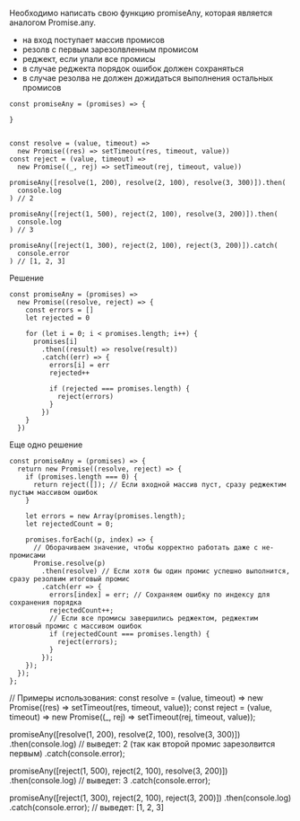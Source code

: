 Необходимо написать свою функцию promiseAny, которая является аналогом Promise.any.

- на вход поступает массив промисов
- резолв с первым зарезолвленным промисом
- реджект, если упали все промисы
- в случае реджекта порядок ошибок должен сохраняться
- в случае резолва не должен дожидаться выполнения остальных промисов


```JS
const promiseAny = (promises) => {
   
}  
 
 
const resolve = (value, timeout) =>
  new Promise((res) => setTimeout(res, timeout, value))
const reject = (value, timeout) =>
  new Promise((_, rej) => setTimeout(rej, timeout, value))
 
promiseAny([resolve(1, 200), resolve(2, 100), resolve(3, 300)]).then(
  console.log
) // 2
 
promiseAny([reject(1, 500), reject(2, 100), resolve(3, 200)]).then(
  console.log
) // 3
 
promiseAny([reject(1, 300), reject(2, 100), reject(3, 200)]).catch(
  console.error
) // [1, 2, 3]
```

Решение

```JS
const promiseAny = (promises) =>
  new Promise((resolve, reject) => {
    const errors = []
    let rejected = 0
 
    for (let i = 0; i < promises.length; i++) {
      promises[i]
        .then((result) => resolve(result))
        .catch((err) => {
          errors[i] = err
          rejected++
 
          if (rejected === promises.length) {
            reject(errors)
          }
        })
    }
  })
```

Еще одно решение
```JS
const promiseAny = (promises) => {
  return new Promise((resolve, reject) => {
    if (promises.length === 0) {
      return reject([]); // Если входной массив пуст, сразу реджектим пустым массивом ошибок
    }
    
    let errors = new Array(promises.length);
    let rejectedCount = 0;
    
    promises.forEach((p, index) => {
      // Оборачиваем значение, чтобы корректно работать даже с не-промисами
      Promise.resolve(p)
        .then(resolve) // Если хотя бы один промис успешно выполнится, сразу резолвим итоговый промис
        .catch(err => {
          errors[index] = err; // Сохраняем ошибку по индексу для сохранения порядка
          rejectedCount++;
          // Если все промисы завершились реджектом, реджектим итоговый промис с массивом ошибок
          if (rejectedCount === promises.length) {
            reject(errors);
          }
        });
    });
  });
};
```

// Примеры использования:
const resolve = (value, timeout) =>
  new Promise((res) => setTimeout(res, timeout, value));
const reject = (value, timeout) =>
  new Promise((_, rej) => setTimeout(rej, timeout, value));

promiseAny([resolve(1, 200), resolve(2, 100), resolve(3, 300)])
  .then(console.log) // выведет: 2 (так как второй промис зарезолвится первым)
  .catch(console.error);

promiseAny([reject(1, 500), reject(2, 100), resolve(3, 200)])
  .then(console.log) // выведет: 3
  .catch(console.error);

promiseAny([reject(1, 300), reject(2, 100), reject(3, 200)])
  .then(console.log)
  .catch(console.error); // выведет: [1, 2, 3]
